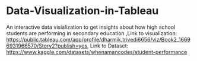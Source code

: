 # Data-Visualization-in-Tableau
An interactive data visialization to get insights about how high school students are performing in secondary education
,Link to visualization: https://public.tableau.com/app/profile/dharmik.trivedi6656/viz/Book2_16696931966570/Story2?publish=yes,
Link to Dataset: https://www.kaggle.com/datasets/whenamancodes/student-performance
